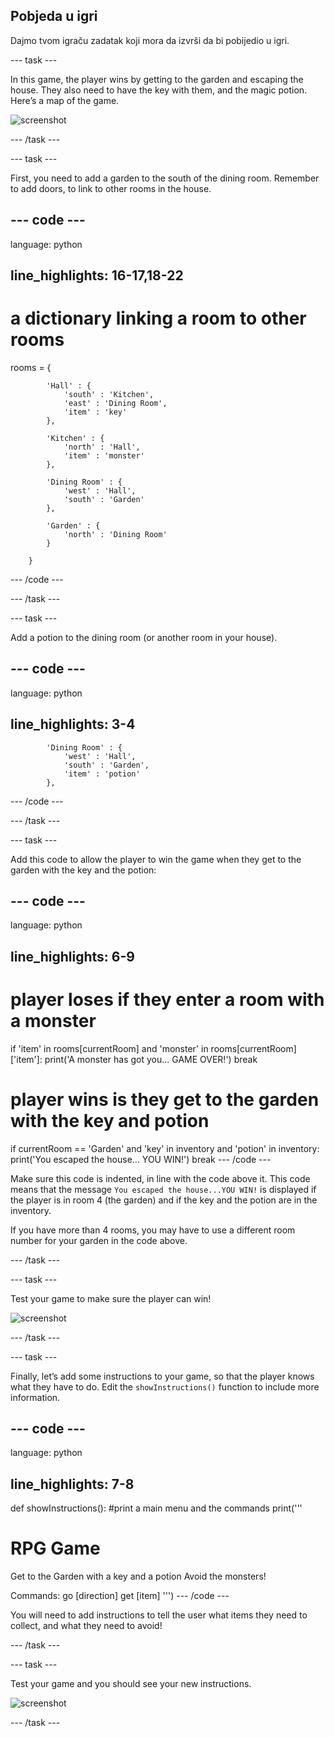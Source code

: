 ## Pobjeda u igri

Dajmo tvom igraču zadatak koji mora da izvrši da bi pobijedio u igri.

\--- task \---

In this game, the player wins by getting to the garden and escaping the house. They also need to have the key with them, and the magic potion. Here’s a map of the game.

![screenshot](images/rpg-final-map.png)

\--- /task \---

\--- task \---

First, you need to add a garden to the south of the dining room. Remember to add doors, to link to other rooms in the house.

## \--- code \---

language: python

## line_highlights: 16-17,18-22

# a dictionary linking a room to other rooms

rooms = {

            'Hall' : {
                'south' : 'Kitchen',
                'east' : 'Dining Room',
                'item' : 'key'
            },
    
            'Kitchen' : {
                'north' : 'Hall',
                'item' : 'monster'
            },
    
            'Dining Room' : {
                'west' : 'Hall',
                'south' : 'Garden'
            },
    
            'Garden' : {
                'north' : 'Dining Room'
            }
    
        }
    

\--- /code \---

\--- /task \---

\--- task \---

Add a potion to the dining room (or another room in your house).

## \--- code \---

language: python

## line_highlights: 3-4

            'Dining Room' : {
                'west' : 'Hall',
                'south' : 'Garden',
                'item' : 'potion'
            },
    

\--- /code \---

\--- /task \---

\--- task \---

Add this code to allow the player to win the game when they get to the garden with the key and the potion:

## \--- code \---

language: python

## line_highlights: 6-9

# player loses if they enter a room with a monster

if 'item' in rooms\[currentRoom] and 'monster' in rooms[currentRoom\]\['item'\]: print('A monster has got you... GAME OVER!') break

# player wins is they get to the garden with the key and potion

if currentRoom == 'Garden' and 'key' in inventory and 'potion' in inventory: print('You escaped the house... YOU WIN!') break \--- /code \---

Make sure this code is indented, in line with the code above it. This code means that the message `You escaped the house...YOU WIN!` is displayed if the player is in room 4 (the garden) and if the key and the potion are in the inventory.

If you have more than 4 rooms, you may have to use a different room number for your garden in the code above.

\--- /task \---

\--- task \---

Test your game to make sure the player can win!

![screenshot](images/rpg-win-test.png)

\--- /task \---

\--- task \---

Finally, let’s add some instructions to your game, so that the player knows what they have to do. Edit the `showInstructions()` function to include more information.

## \--- code \---

language: python

## line_highlights: 7-8

def showInstructions(): #print a main menu and the commands print('''

# RPG Game

Get to the Garden with a key and a potion Avoid the monsters!

Commands: go [direction] get [item] ''') \--- /code \---

You will need to add instructions to tell the user what items they need to collect, and what they need to avoid!

\--- /task \---

\--- task \---

Test your game and you should see your new instructions.

![screenshot](images/rpg-instructions-test.png)

\--- /task \---